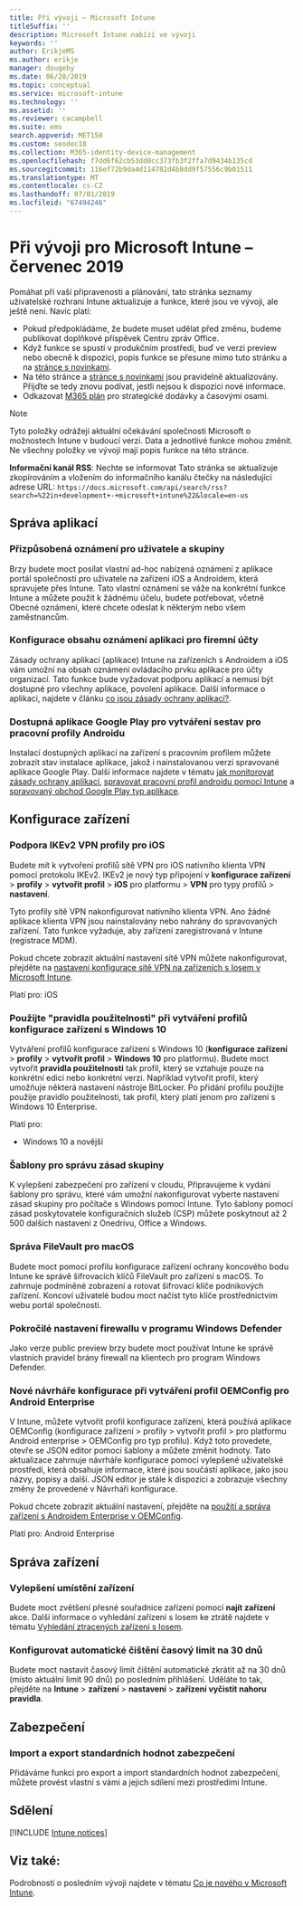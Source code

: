 ```yaml
---
title: Při vývoji – Microsoft Intune
titleSuffix: ''
description: Microsoft Intune nabízí ve vývoji
keywords: ''
author: ErikjeMS
ms.author: erikje
manager: dougeby
ms.date: 06/28/2019
ms.topic: conceptual
ms.service: microsoft-intune
ms.technology: ''
ms.assetid: ''
ms.reviewer: cacampbell
ms.suite: ems
search.appverid: MET150
ms.custom: seodec18
ms.collection: M365-identity-device-management
ms.openlocfilehash: f7dd6f62cb53dd0cc373fb3f2ffa7d9434b135cd
ms.sourcegitcommit: 116ef72b9da4d114782d4b8dd9f57556c9b01511
ms.translationtype: MT
ms.contentlocale: cs-CZ
ms.lasthandoff: 07/01/2019
ms.locfileid: "67494246"
---
```

# <a name="in-development-for-microsoft-intune---july-2019"></a>Při vývoji pro Microsoft Intune – červenec 2019

Pomáhat při vaší připravenosti a plánování, tato stránka seznamy uživatelské rozhraní Intune aktualizuje a funkce, které jsou ve vývoji, ale ještě není. Navíc platí:

- Pokud předpokládáme, že budete muset udělat před změnu, budeme publikovat doplňkové příspěvek Centru zpráv Office.
- Když funkce se spustí v produkčním prostředí, buď ve verzi preview nebo obecně k dispozici, popis funkce se přesune mimo tuto stránku a na [stránce s novinkami](whats-new.md).
- Na této stránce a [stránce s novinkami](whats-new.md) jsou pravidelně aktualizovány. Přijďte se tedy znovu podívat, jestli nejsou k dispozici nové informace.
- Odkazovat [M365 plán](https://www.microsoft.com/microsoft-365/roadmap?rtc=2&filters=EMS) pro strategické dodávky a časovými osami.

> [!Note]
> Tyto položky odrážejí aktuální očekávání společnosti Microsoft o možnostech Intune v budoucí verzi. Data a jednotlivé funkce mohou změnit. Ne všechny položky ve vývoji mají popis funkce na této stránce.

**Informační kanál RSS**: Nechte se informovat Tato stránka se aktualizuje zkopírováním a vložením do informačního kanálu čtečky na následující adrese URL: `https://docs.microsoft.com/api/search/rss?search=%22in+development+-+microsoft+intune%22&locale=en-us`

<!--
## What's coming to Intune in the Azure portal 
## What's coming to Intune apps
## Notices
-->

<!-- Common categories:  
#### App management
#### Device configuration
#### Device enrollment
#### Device management
#### Intune apps
#### Monitor and troubleshoot
#### Role-based access control
#### Security

-->
 
<!-- ***********************************************-->
## <a name="app-management"></a>Správa aplikací


### <a name="customized-notifications-for-users-and-groups-------16766574-----"></a>Přizpůsobená oznámení pro uživatele a skupiny    <!-- 16766574   -->
Brzy budete moct posílat vlastní ad-hoc nabízená oznámení z aplikace portál společnosti pro uživatele na zařízení iOS a Androidem, která spravujete přes Intune. Tato vlastní oznámení se váže na konkrétní funkce Intune a můžete použít k žádnému účelu, budete potřebovat, včetně Obecné oznámení, které chcete odeslat k některým nebo všem zaměstnancům.  

### <a name="configure-app-notification-content-for-organization-accounts----2576686---"></a>Konfigurace obsahu oznámení aplikaci pro firemní účty <!-- 2576686 -->
Zásady ochrany aplikací (aplikace) Intune na zařízeních s Androidem a iOS vám umožní na obsah oznámení ovládacího prvku aplikace pro účty organizací. Tato funkce bude vyžadovat podporu aplikací a nemusí být dostupné pro všechny aplikace, povolení aplikace. Další informace o aplikaci, najdete v článku [co jsou zásady ochrany aplikací?](app-protection-policy.md).

### <a name="available-google-play-app-reporting-for-android-work-profiles----3041956----"></a>Dostupná aplikace Google Play pro vytváření sestav pro pracovní profily Androidu <!-- 3041956  -->
Instalací dostupných aplikací na zařízení s pracovním profilem můžete zobrazit stav instalace aplikace, jakož i nainstalovanou verzi spravované aplikace Google Play. Další informace najdete v tématu [jak monitorovat zásady ochrany aplikací](app-protection-policies-monitor.md), [spravovat pracovní profil androidu pomocí Intune](android-enterprise-overview.md) a [spravovaný obchod Google Play typ aplikace](apps-add-android-for-work.md#managed-google-play-app-type).

<!-- ***********************************************-->
## <a name="device-configuration"></a>Konfigurace zařízení


### <a name="support-for-ikev2-vpn-profiles-for-ios----1943438---"></a>Podpora IKEv2 VPN profily pro iOS <!-- 1943438 -->
Budete mít k vytvoření profilů sítě VPN pro iOS nativního klienta VPN pomocí protokolu IKEv2. IKEv2 je nový typ připojení v **konfigurace zařízení** > **profily** > **vytvořit profil** > **iOS**  pro platformu > **VPN** pro typy profilů > **nastavení**.

Tyto profily sítě VPN nakonfigurovat nativního klienta VPN. Ano žádné aplikace klienta VPN jsou nainstalovány nebo nahrány do spravovaných zařízení. Tato funkce vyžaduje, aby zařízení zaregistrovaná v Intune (registrace MDM).

Pokud chcete zobrazit aktuální nastavení sítě VPN můžete nakonfigurovat, přejděte na [nastavení konfigurace sítě VPN na zařízeních s Iosem v Microsoft Intune](vpn-settings-ios.md).

Platí pro: iOS

### <a name="use-applicability-rules-when-creating-windows-10-device-configuration-profiles----2549910---"></a>Použijte "pravidla použitelnosti" při vytváření profilů konfigurace zařízení s Windows 10 <!-- 2549910 -->
Vytváření profilů konfigurace zařízení s Windows 10 (**konfigurace zařízení** > **profily** > **vytvořit profil**  >  **Windows 10** pro platformu). Budete moct vytvořit **pravidla použitelnosti** tak profil, který se vztahuje pouze na konkrétní edici nebo konkrétní verzi. Například vytvořit profil, který umožňuje některá nastavení nástroje BitLocker. Po přidání profilu použijte použije pravidlo použitelnosti, tak profil, který platí jenom pro zařízení s Windows 10 Enterprise.

Platí pro: 
- Windows 10 a novější

### <a name="administrative-templates-for-group-policy---------3510695---"></a>Šablony pro správu zásad skupiny     <!--  3510695 -->
K vylepšení zabezpečení pro zařízení v cloudu, Připravujeme k vydání šablony pro správu, které vám umožní nakonfigurovat vyberte nastavení zásad skupiny pro počítače s Windows pomocí Intune.  Tyto šablony pomocí zásad poskytovatele konfiguračních služeb (CSP) můžete poskytnout až 2 500 dalších nastavení z Onedrivu, Office a Windows.

### <a name="manage-filevault-for-macos-------3858502--1210104-----"></a>Správa FileVault pro macOS   <!--  3858502 + 1210104   -->
Budete moct pomocí profilu konfigurace zařízení ochrany koncového bodu Intune ke správě šifrovacích klíčů FileVault pro zařízení s macOS. To zahrnuje podmíněné zobrazení a rotovat šifrovací klíče podnikových zařízení. Koncoví uživatelé budou moct načíst tyto klíče prostřednictvím webu portál společnosti.

### <a name="advanced-settings-for-windows-defender-firewall-------1311949-------"></a>Pokročilé nastavení firewallu v programu Windows Defender   <!--  1311949     -->
Jako verze public preview brzy budete moct používat Intune ke správě vlastních pravidel brány firewall na klientech pro program Windows Defender.  

### <a name="new-configuration-designer-when-creating-an-oemconfig-profile-for-android-enterprise----3712769----"></a>Nové návrháře konfigurace při vytváření profil OEMConfig pro Android Enterprise <!-- 3712769  -->
V Intune, můžete vytvořit profil konfigurace zařízení, která používá aplikace OEMConfig (konfigurace zařízení > profily > vytvořit profil > pro platformu Android enterprise > OEMConfig pro typ profilu). Když toto provedete, otevře se JSON editor pomocí šablony a můžete změnit hodnoty. Tato aktualizace zahrnuje návrháře konfigurace pomocí vylepšené uživatelské prostředí, která obsahuje informace, které jsou součástí aplikace, jako jsou názvy, popisy a další. JSON editor je stále k dispozici a zobrazuje všechny změny že provedené v Návrháři konfigurace.

Pokud chcete zobrazit aktuální nastavení, přejděte na [použití a správa zařízení s Androidem Enterprise v OEMConfig](android-oem-configuration-overview.md).

Platí pro: Android Enterprise


<!-- ***********************************************-->
## <a name="device-management"></a>Správa zařízení

### <a name="improve-device-location---3855417---"></a>Vylepšení umístění zařízení<!-- 3855417 -->
Budete moct zvětšení přesné souřadnice zařízení pomocí **najít zařízení** akce. Další informace o vyhledání zařízení s Iosem ke ztrátě najdete v tématu [Vyhledání ztracených zařízení s Iosem](device-locate.md).

### <a name="configure-automatic-device-clean-up-time-limit-down-to-30-days---4231059----"></a>Konfigurovat automatické čištění časový limit na 30 dnů <!--4231059  -->
Budete moct nastavit časový limit čištění automatické zkrátit až na 30 dnů (místo aktuální limit 90 dnů) po posledním přihlášení. Uděláte to tak, přejděte na **Intune** > **zařízení** > **nastavení** > **zařízení vyčistit nahoru pravidla**.


<!-- ***********************************************-->
## <a name="security"></a>Zabezpečení

### <a name="import-and-export-security-baselines------3408610------------"></a>Import a export standardních hodnot zabezpečení    <!--3408610          -->  
Přidáváme funkci pro export a import standardních hodnot zabezpečení, můžete provést vlastní s vámi a jejich sdílení mezi prostředími Intune.



<!-- ***********************************************-->
## <a name="notices"></a>Sdělení

[!INCLUDE [Intune notices](./includes/intune-notices.md)]

## <a name="see-also"></a>Viz také:
Podrobnosti o posledním vývoji najdete v tématu [Co je nového v Microsoft Intune](whats-new.md).


